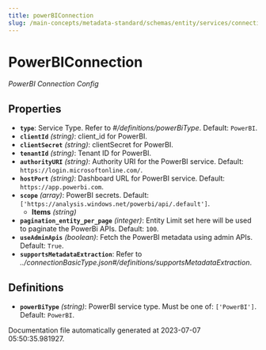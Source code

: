 ```yaml
---
title: powerBIConnection
slug: /main-concepts/metadata-standard/schemas/entity/services/connections/dashboard/powerbiconnection
---
```


# PowerBIConnection

*PowerBI Connection Config*

## Properties

- **`type`**: Service Type. Refer to *#/definitions/powerBiType*. Default: `PowerBI`.
- **`clientId`** *(string)*: client_id for PowerBI.
- **`clientSecret`** *(string)*: clientSecret for PowerBI.
- **`tenantId`** *(string)*: Tenant ID for PowerBI.
- **`authorityURI`** *(string)*: Authority URI for the PowerBI service. Default: `https://login.microsoftonline.com/`.
- **`hostPort`** *(string)*: Dashboard URL for PowerBI service. Default: `https://app.powerbi.com`.
- **`scope`** *(array)*: PowerBI secrets. Default: `['https://analysis.windows.net/powerbi/api/.default']`.
  - **Items** *(string)*
- **`pagination_entity_per_page`** *(integer)*: Entity Limit set here will be used to paginate the PowerBi APIs. Default: `100`.
- **`useAdminApis`** *(boolean)*: Fetch the PowerBI metadata using admin APIs. Default: `True`.
- **`supportsMetadataExtraction`**: Refer to *../connectionBasicType.json#/definitions/supportsMetadataExtraction*.
## Definitions

- **`powerBiType`** *(string)*: PowerBI service type. Must be one of: `['PowerBI']`. Default: `PowerBI`.


Documentation file automatically generated at 2023-07-07 05:50:35.981927.
